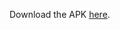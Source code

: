 Download the APK [here](https://github.com/zahinabrer5/SEG2105C-Group3-Lab1/releases/download/v1/Calcoolator.apk).
